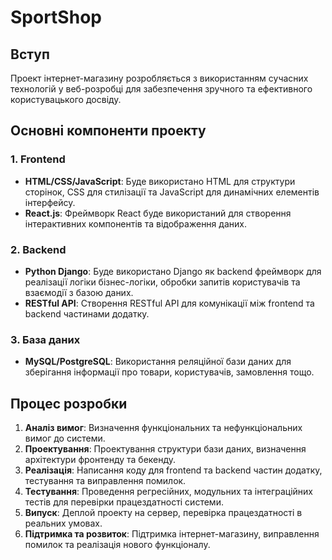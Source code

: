 # SportShop
## Вступ

Проект інтернет-магазину розробляється з використанням сучасних технологій у веб-розробці для забезпечення зручного та ефективного користувацького досвіду.

## Основні компоненти проекту

### 1. Frontend

- **HTML/CSS/JavaScript**: Буде використано HTML для структури сторінок, CSS для стилізації та JavaScript для динамічних елементів інтерфейсу.
- **React.js**: Фреймворк React буде використаний для створення інтерактивних компонентів та відображення даних.

### 2. Backend

- **Python Django**: Буде використано Django як backend фреймворк для реалізації логіки бізнес-логіки, обробки запитів користувачів та взаємодії з базою даних.
- **RESTful API**: Створення RESTful API для комунікації між frontend та backend частинами додатку.

### 3. База даних

- **MySQL/PostgreSQL**: Використання реляційної бази даних для зберігання інформації про товари, користувачів, замовлення тощо.

## Процес розробки

1. **Аналіз вимог**: Визначення функціональних та нефункціональних вимог до системи.
2. **Проектування**: Проектування структури бази даних, визначення архітектури фронтенду та бекенду.
3. **Реалізація**: Написання коду для frontend та backend частин додатку, тестування та виправлення помилок.
4. **Тестування**: Проведення регресійних, модульних та інтеграційних тестів для перевірки працездатності системи.
5. **Випуск**: Деплой проекту на сервер, перевірка працездатності в реальних умовах.
6. **Підтримка та розвиток**: Підтримка інтернет-магазину, виправлення помилок та реалізація нового функціоналу.
